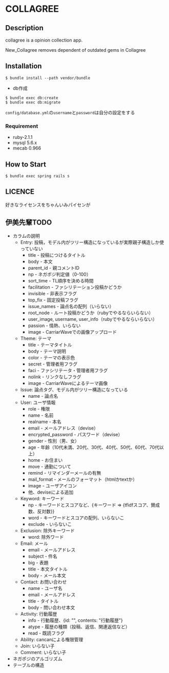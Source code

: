 # COLLAGREE

## Description

collagree is a opinion collection app.  

New_Collagree removes dependent of outdated gems in Collagree

## Installation

```
$ bundle install --path vendor/bundle
```

* db作成

```
$ bundle exec db:create
$ bundle exec db:migrate
```

`config/database.yml`の`username`と`password`は自分の設定をする


### Requirement

* ruby-2.1.1
* mysql 5.6.x
* mecab 0.966

## How to Start

```
$ bundle exec spring rails s
```

## LICENCE

好きなライセンスをちゃんいみパイセンが

## 伊美先輩TODO
* カラムの説明
  * Entry: 投稿，モデル内がツリー構造になっているが実際親子構造しか使っていない
    * title - 投稿につけるタイトル
    * body - 本文
    * parent_id - 親コメントID
	* np - ネガポジ判定値（0-100）
	* sort_time - TL順序を決める時間
	* facilitation - ファシリテーション投稿かどうか
	* invisible - 非表示フラグ
	* top_fix - 固定投稿フラグ
	* issue_names - 論点名の配列（いらない）
	* root_node - ルート投稿かどうか（rubyでやるならいらない）
	* user_image, username, user_info（rubyでやるならいらない）
	* passion - 情熱、いらない
	* image - CarriarWaveでの画像アップロード
  * Theme: テーマ
  	* title - テーマタイトル
  	* body - テーマ説明
  	* color - テーマの表示色
  	* secret - 管理者用フラグ
  	* faci - ファシリテータ・管理者用フラグ
  	* nolink - リンクなしフラグ
  	* image - CarriarWaveによるテーマ画像
  * Issue: 論点タグ、モデル内がツリー構造になっている
  	* name - 論点名
  * User: ユーザ情報
  	* role - 権限
  	* name - 名前
  	* realname - 本名
  	* email - メールアドレス（devise）
  	* encrypted_password - パスワード（devise）
  	* gender - 性別（男、女）
  	* age - 年齢（10代未満、20代、30代、40代、50代、60代、70代以上）
  	* home - お住まい
  	* move - 通勤について
  	* remind - リマインダーメールの有無
  	* mail_format - メールのフォーマット（htmlかtextか）
  	* image - ユーザアイコン
  	* 他、deviseによる追加
  * Keyword: キーワード
  	* np - キーワードとスコアなど、{キーワード => {tfidfスコア、賛成数、反対数}}
	* word - キーワードとスコアの配列、いらないこ
  	* exclude - いらないこ
  * Exclusion: 除外キーワード
  	* word: 除外ワード
  * Email: メール
  	* email - メールアドレス
  	* subject - 件名
  	* big - 表題
  	* title - 本文タイトル
 	* body - メール本文
  * Contact: お問い合わせ
  	* name - ユーザ名
  	* email - メールアドレス
  	* title - タイトル
  	* body - 問い合わせ本文
  * Activity: 行動履歴
  	* info - 行動履歴、{id: "", contents: "行動履歴"}
  	* atype - 履歴の種類（投稿、返信、関連返信など）
  	* read - 既読フラグ
  * Ability: cancanによる権限管理
  * Join: いらない子
  * Comment: いらない子
* ネガポジのアルゴリズム
* テーブルの構造
